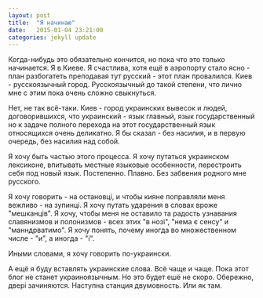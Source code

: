 ```yaml
---
layout: post
title:  "Я начинаю"
date:   2015-01-04 23:21:00
categories: jekyll update
---
```


Когда-нибудь это обязательно кончится, но пока что это только начинается.
Я в Киеве. Я счастлива, хотя ещё в аэропорту стало ясно - план разбогатеть
преподавая тут русский - этот план провалился. Киев - русскоязычный город.
Русскоязычный до такой степени, что лично мне с этим пока очень сложно свыкнуться.

Нет, не так всё-таки. Киев - город украинских вывесок и людей, договорившихся,
что украинский - язык главный, язык государственный но к задаче полного перехода на этот государственный
язык относящихся очень деликатно. Я бы сказал - без насилия, и в первую очередь, без насилия над собой.

Я хочу быть частью этого процесса. Я хочу путаться украинском лексиконе,
впитывать местные языковые особенности, перестроить себя под новый язык.
Постепенно. Плавно. Без забвения родного мне русского.

Я хочу говорить - на остановцi, и чтобы кияне поправляли меня вежливо - на зупинцi.
Я хочу путать ударения в словах вроже "мешканцiв". Я хочу, чтобы меня
не оставило та радость узнавания славянизмов и полонизмов - всех этих "в нозi",
"нема є сенсу" и "манндрватимо". Я хочу понять, почему иногда во множественном
числе - "и", а иногда - "i".

Иными словами, я хочу говорить по-украински.


А ещё я буду вставлять украинские слова. Всё чаще и чаще.
Пока этот блог не станет украиноязычным. Но это будет ешё не скоро.
Обережно, дверi зачиняются. Наступна станция двумовность. Или як там. 